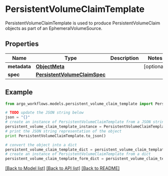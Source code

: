 # PersistentVolumeClaimTemplate

PersistentVolumeClaimTemplate is used to produce PersistentVolumeClaim objects as part of an EphemeralVolumeSource.

## Properties

Name | Type | Description | Notes
------------ | ------------- | ------------- | -------------
**metadata** | [**ObjectMeta**](ObjectMeta.md) |  | [optional] 
**spec** | [**PersistentVolumeClaimSpec**](PersistentVolumeClaimSpec.md) |  | 

## Example

```python
from argo_workflows.models.persistent_volume_claim_template import PersistentVolumeClaimTemplate

# TODO update the JSON string below
json = "{}"
# create an instance of PersistentVolumeClaimTemplate from a JSON string
persistent_volume_claim_template_instance = PersistentVolumeClaimTemplate.from_json(json)
# print the JSON string representation of the object
print PersistentVolumeClaimTemplate.to_json()

# convert the object into a dict
persistent_volume_claim_template_dict = persistent_volume_claim_template_instance.to_dict()
# create an instance of PersistentVolumeClaimTemplate from a dict
persistent_volume_claim_template_form_dict = persistent_volume_claim_template.from_dict(persistent_volume_claim_template_dict)
```
[[Back to Model list]](../README.md#documentation-for-models) [[Back to API list]](../README.md#documentation-for-api-endpoints) [[Back to README]](../README.md)


